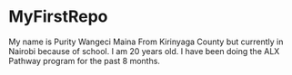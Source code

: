 # MyFirstRepo
My name is Purity Wangeci Maina From Kirinyaga County but currently in Nairobi because of school. I am 20 years old. I have been doing the ALX Pathway program for the past 8 months.

